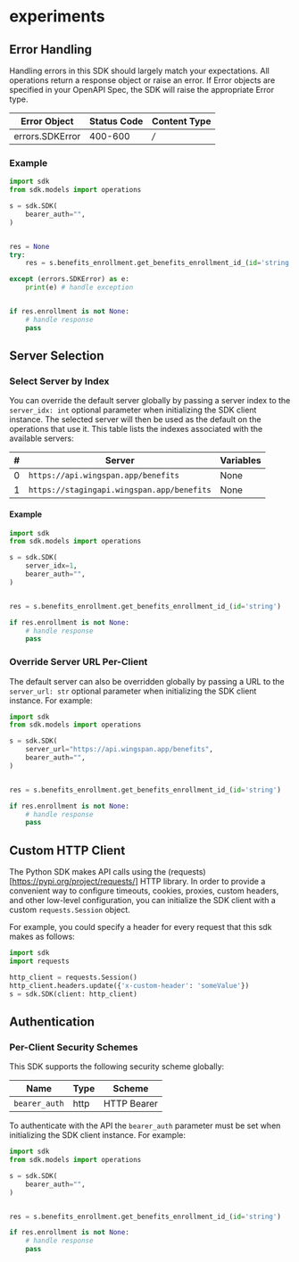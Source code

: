 # experiments

<!-- No SDK Installation -->
<!-- No SDK Example Usage -->
<!-- No SDK Available Operations -->


<!-- Start Dev Containers -->



<!-- End Dev Containers -->



<!-- Start Error Handling -->
## Error Handling

Handling errors in this SDK should largely match your expectations.  All operations return a response object or raise an error.  If Error objects are specified in your OpenAPI Spec, the SDK will raise the appropriate Error type.

| Error Object    | Status Code     | Content Type    |
| --------------- | --------------- | --------------- |
| errors.SDKError | 400-600         | */*             |

### Example

```python
import sdk
from sdk.models import operations

s = sdk.SDK(
    bearer_auth="",
)


res = None
try:
    res = s.benefits_enrollment.get_benefits_enrollment_id_(id='string')

except (errors.SDKError) as e:
    print(e) # handle exception


if res.enrollment is not None:
    # handle response
    pass
```
<!-- End Error Handling -->



<!-- Start Server Selection -->
## Server Selection

### Select Server by Index

You can override the default server globally by passing a server index to the `server_idx: int` optional parameter when initializing the SDK client instance. The selected server will then be used as the default on the operations that use it. This table lists the indexes associated with the available servers:

| # | Server | Variables |
| - | ------ | --------- |
| 0 | `https://api.wingspan.app/benefits` | None |
| 1 | `https://stagingapi.wingspan.app/benefits` | None |

#### Example

```python
import sdk
from sdk.models import operations

s = sdk.SDK(
    server_idx=1,
    bearer_auth="",
)


res = s.benefits_enrollment.get_benefits_enrollment_id_(id='string')

if res.enrollment is not None:
    # handle response
    pass
```


### Override Server URL Per-Client

The default server can also be overridden globally by passing a URL to the `server_url: str` optional parameter when initializing the SDK client instance. For example:
```python
import sdk
from sdk.models import operations

s = sdk.SDK(
    server_url="https://api.wingspan.app/benefits",
    bearer_auth="",
)


res = s.benefits_enrollment.get_benefits_enrollment_id_(id='string')

if res.enrollment is not None:
    # handle response
    pass
```
<!-- End Server Selection -->



<!-- Start Custom HTTP Client -->
## Custom HTTP Client

The Python SDK makes API calls using the (requests)[https://pypi.org/project/requests/] HTTP library.  In order to provide a convenient way to configure timeouts, cookies, proxies, custom headers, and other low-level configuration, you can initialize the SDK client with a custom `requests.Session` object.

For example, you could specify a header for every request that this sdk makes as follows:
```python
import sdk
import requests

http_client = requests.Session()
http_client.headers.update({'x-custom-header': 'someValue'})
s = sdk.SDK(client: http_client)
```
<!-- End Custom HTTP Client -->



<!-- Start Authentication -->
## Authentication

### Per-Client Security Schemes

This SDK supports the following security scheme globally:

| Name          | Type          | Scheme        |
| ------------- | ------------- | ------------- |
| `bearer_auth` | http          | HTTP Bearer   |

To authenticate with the API the `bearer_auth` parameter must be set when initializing the SDK client instance. For example:
```python
import sdk
from sdk.models import operations

s = sdk.SDK(
    bearer_auth="",
)


res = s.benefits_enrollment.get_benefits_enrollment_id_(id='string')

if res.enrollment is not None:
    # handle response
    pass
```
<!-- End Authentication -->

<!-- Placeholder for Future Speakeasy SDK Sections -->



